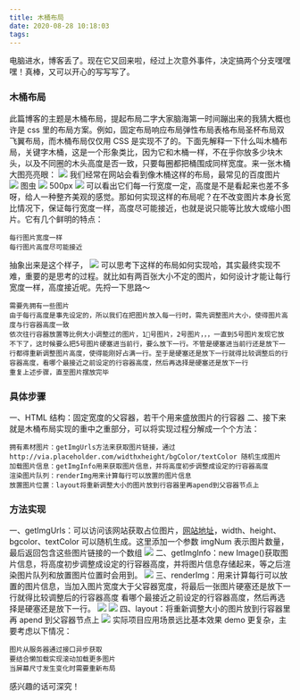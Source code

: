 ```yaml
---
title: 木桶布局
date: 2020-08-28 10:18:03
tags:
---
```


电脑进水，博客丢了。现在它又回来啦，经过上次意外事件，决定搞两个分支嘿嘿嘿！真棒，又可以开心的写写写了。

### 木桶布局

此篇博客的主题是木桶布局，提起布局二字大家脑海第一时间蹦出来的我猜大概也许是 css 里的布局方案。例如，固定布局响应布局弹性布局表格布局圣杯布局双飞翼布局，而木桶布局仅仅用 CSS 是实现不了的。下面先解释一下什么叫木桶布局，关键字木桶，这是一个形象类比，因为它和木桶一样，不在乎你放多少块木头，以及不同圈的木头高度是否一致，只要每圈都把桶围成同样宽度。来一张木桶大图亮亮眼：
![](/images/barrel1.jpeg)
我们经常在网站会看到像木桶这样的布局，最常见的百度图片
![](/images/barrel2.jpeg)
图虫
![](/images/barrel3.jpg)
500px
![](/images/barrel4.jpg)
可以看出它们每一行宽度一定，高度是不是看起来也差不多呀，给人一种整齐美观的感觉。那如何实现这样的布局呢？在不改变图片本身长宽比情况下，保证每行宽度一样，高度尽可能接近，也就是说只能等比放大或缩小图片。它有几个鲜明的特点：

```
每行图片宽度一样
每行图片高度尽可能接近
```

抽象出来是这个样子，
![](/images/barrel5.jpeg)
可以思考下这样的布局如何实现哈，其实最终实现不难，重要的是思考的过程。就比如有两百张大小不定的图片，如何设计才能让每行宽度一样，高度接近呢。先捋一下思路～

```
需要先拥有一些图片
由于每行高度是事先设定的，所以我们在把图片放入每一行时，需先调整图片大小，使得图片高度与行容器高度一致
依次往行容器放置等比例大小调整过的图片，1⃣️号图片，2号图片，，，一直到5号图片发现它放不下了，这时候要么把5号图片硬塞进当前行，要么放下一行。不管是硬塞进当前行还是放下一行都得重新调整图片高度，使得能刚好占满一行。至于是硬塞还是放下一行就得比较调整后的行容器高度，看哪个最接近之前设定的行容器高度，然后再选择是硬塞还是放下一行
重复上述步骤，直至图片摆放完毕
```

### 具体步骤

一、HTML 结构：固定宽度的父容器，若干个用来盛放图片的行容器
二、接下来就是木桶布局实现的重中之重部分，可以将实现过程分解成一个个方法：

```
拥有素材图片：getImgUrls方法来获取图片链接，通过http://via.placeholder.com/widthxheight/bgColor/textColor 随机生成图片
加载图片信息：getImgInfo用来获取图片信息，并将高度初步调整成设定的行容器高度
渲染图片队列：renderImg用来计算每行可以放置的图片信息
放置图片位置：layout将重新调整大小的图片放到行容器里再apend到父容器节点上
```

### 方法实现

一、getImgUrls：可以访问该网站获取占位图片，[网站地址](http://via.placeholder.com/widthxheight/bgColor/textColor)，width、height、bgcolor、textColor 可以随机生成。这里添加一个参数 imgNum 表示图片数量，最后返回包含这些图片链接的一个数组
![](/images/barrel6.jpg)
二、getImgInfo：new Image()获取图片信息，将高度初步调整成设定的行容器高度，并将图片信息存储起来，等之后渲染图片队列和放置图片位置时会用到。
![](/images/barrel7.jpg)
三、renderImg：用来计算每行可以放置的图片信息，当加入图片宽度大于父容器宽度，将最后一张图片硬塞还是放下一行就得比较调整后的行容器高度 看哪个最接近之前设定的行容器高度，然后再选择是硬塞还是放下一行。
![](/images/barrel10.png)
![](/images/barrel8.jpg)
四、layout：将重新调整大小的图片放到行容器里再 apend 到父容器节点上
![](/images/barrel9.jpg)
实际项目应用场景远比基本效果 demo 更复杂，主要考虑以下情况：

```
图片从服务器通过接口异步获取
要结合懒加载实现滚动加载更多图片
当屏幕尺寸发生变化时需要重新布局
```

感兴趣的话可深究！

